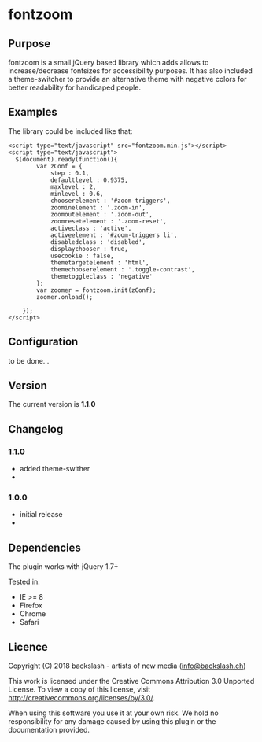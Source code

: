 # fontzoom
## Purpose
fontzoom is a small jQuery based library which adds allows to increase/decrease fontsizes for accessibility purposes. It has also included a theme-switcher to provide an alternative theme with negative colors for better readability for handicaped people.

## Examples
The library could be included like that:
```
<script type="text/javascript" src="fontzoom.min.js"></script>
<script type="text/javascript">
  $(document).ready(function(){
        var zConf = {
            step : 0.1,
            defaultlevel : 0.9375,
            maxlevel : 2,
            minlevel : 0.6, 
            chooserelement : '#zoom-triggers',
            zoominelement : '.zoom-in',
            zoomoutelement : '.zoom-out',
            zoomresetelement : '.zoom-reset',
            activeclass : 'active',
            activeelement : '#zoom-triggers li',
            disabledclass : 'disabled',
            displaychooser : true,
            usecookie : false,
            themetargetelement : 'html',
            themechooserelement : '.toggle-contrast',
            themetoggleclass : 'negative'
        };
        var zoomer = fontzoom.init(zConf);
        zoomer.onload();
       
    });
</script>
```

## Configuration
to be done…

## Version
The current version is **1.1.0**
## Changelog
### 1.1.0
- added theme-swither
- 
### 1.0.0
- initial release
- 
## Dependencies
The plugin works with jQuery 1.7+

Tested in:
* IE >= 8
* Firefox
* Chrome
* Safari

## Licence
Copyright (C) 2018 backslash - artists of new media (info@backslash.ch)

This work is licensed under the Creative Commons
Attribution 3.0 Unported License. To view a copy
of this license, visit
http://creativecommons.org/licenses/by/3.0/.
 
When using this software you use it at your own risk. We hold
no responsibility for any damage caused by using this plugin
or the documentation provided.
